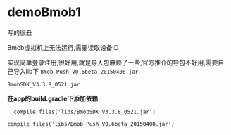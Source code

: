 # demoBmob1
写的很丑

Bmob虚拟机上无法运行,需要读取设备ID

实现简单登录注册,很好用,就是导入包麻烦了一些,官方推介的导包不好用,需要自己导入lib下
`Bmob_Push_V0.6beta_20150408.jar`

`BmobSDK_V3.3.8_0521.jar`

**在app的build.gradle下添加依赖**

`  compile files('libs/BmobSDK_V3.3.8_0521.jar')`
  
`compile files('libs/Bmob_Push_V0.6beta_20150408.jar')`